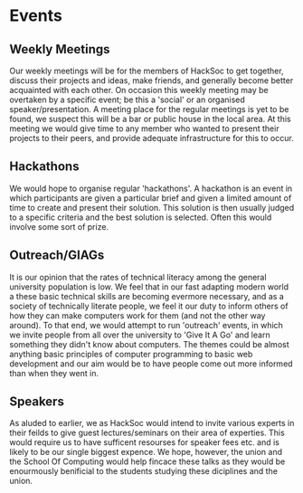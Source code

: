 # Events

## Weekly Meetings
Our weekly meetings will be for the members of HackSoc to get together, discuss their projects and ideas, make friends, and generally become better acquainted with each other.
On occasion this weekly meeting may be overtaken by a specific event; be this a 'social' or an organised speaker/presentation.
A meeting place for the regular meetings is yet to be found, we suspect this will be a bar or public house in the local area.
At this meeting we would give time to any member who wanted to present their projects to their peers, and provide adequate infrastructure for this to occur.

## Hackathons
We would hope to organise regular 'hackathons'.
A hackathon is an event in which participants are given a particular brief and given a limited amount of time to create and present their solution.
This solution is then usually judged to a specific criteria and the best solution is selected.
Often this would involve some sort of prize.

## Outreach/GIAGs
It is our opinion that the rates of technical literacy among the general university population is low.
We feel that in our fast adapting modern world a these basic technical skills are becoming evermore necessary, and as a society of technically literate people, we feel it our duty to inform others of how they can make computers work for them (and not the other way around).
To that end, we would attempt to run 'outreach' events, in which we invite people from all over the university to 'Give It A Go' and learn something they didn't know about computers.
The themes could be almost anything basic principles of computer programming to basic web development and our aim would be to have people come out more informed than when they went in.

## Speakers
As aluded to earlier, we as HackSoc would intend to invite various experts in their feilds to give guest lectures/seminars on their area of experties.
This would require us to have sufficent resourses for speaker fees etc. and is likely to be our single biggest expence.
We hope, however, the union and the School Of Computing would help fincace these talks as they would be enourmously benificial to the students studying these diciplines and the union.
